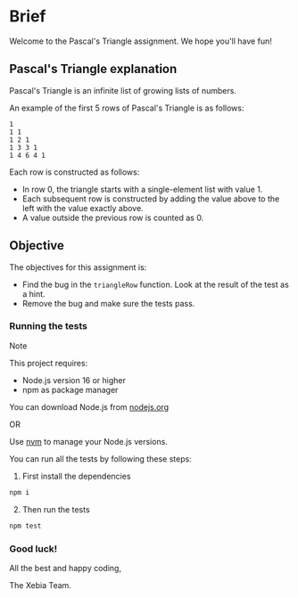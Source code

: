 # Brief

Welcome to the Pascal's Triangle assignment. We hope you'll have fun!

## Pascal's Triangle explanation

Pascal's Triangle is an infinite list of growing lists of numbers.

An example of the first 5 rows of Pascal's Triangle is as follows:

```plaintext
1
1 1
1 2 1
1 3 3 1
1 4 6 4 1
```

Each row is constructed as follows:

- In row 0, the triangle starts with a single-element list with value 1.
- Each subsequent row is constructed by adding the value above to the left with the value exactly above.
- A value outside the previous row is counted as 0.

## Objective

The objectives for this assignment is:

- Find the bug in the `triangleRow` function. Look at the result of the test as a hint.
- Remove the bug and make sure the tests pass.

### Running the tests

> [!NOTE]
> 
> This project requires:
> - Node.js version 16 or higher
> - npm as package manager
>
> You can download Node.js from [nodejs.org](https://nodejs.org/)
> 
> OR
> 
> Use [nvm](https://github.com/nvm-sh/nvm) to manage your Node.js versions.

You can run all the tests by following these steps:

1. First install the dependencies

```sh
npm i
```

2. Then run the tests

```sh
npm test
```

### Good luck!

All the best and happy coding,

The Xebia Team.